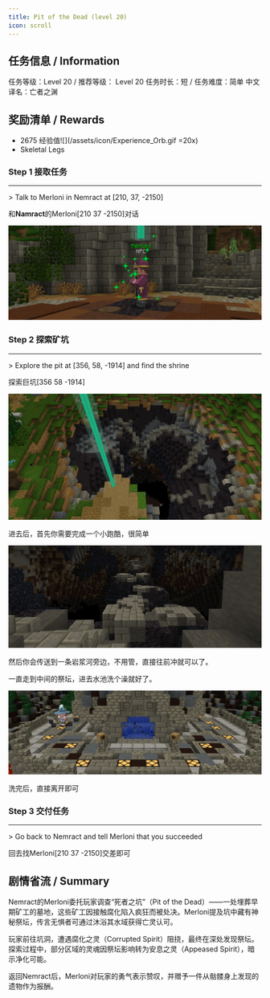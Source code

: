 ```yaml
---
title: Pit of the Dead (level 20)
icon: scroll
---
```


## 任务信息 / Information
任务等级：Level 20 / 推荐等级： Level 20
任务时长：短 / 任务难度：简单
中文译名：亡者之渊


## 奖励清单 / Rewards

+ 2675 经验值![](/assets/icon/Experience_Orb.gif =20x) 
+ Skeletal Legs

### Step 1 接取任务
---
\> Talk to Merloni in Nemract at [210, 37, -2150]

和**Namract**的<NPC>Merloni</NPC><CC>[210 37 -2150]</CC>对话

![](/assets/img/lv20-1.png)

### Step 2 探索矿坑
---
\> Explore the pit at [356, 58, -1914] and find the shrine

探索巨坑<CC>[356 58 -1914]</CC>

![](/assets/img/lv20-2.png)

进去后，首先你需要完成一个小跑酷，很简单

![](/assets/img/lv20-3.png)

然后你会传送到一条岩浆河旁边，不用管，直接往前冲就可以了。

一直走到中间的祭坛，进去水池洗个澡就好了。

![](/assets/img/lv20-4.png)

洗完后，直接离开即可

### Step 3 交付任务
---
\> Go back to Nemract and tell Merloni that you succeeded

回去找<NPC>Merloni</NPC><CC>[210 37 -2150]</CC>交差即可



## 剧情省流 / Summary

Nemract的Merloni委托玩家调查“死者之坑”（Pit of the Dead）——一处埋葬早期矿工的墓地，这些矿工因接触腐化陷入疯狂而被处决。Merloni提及坑中藏有神秘祭坛，传言无惧者可通过沐浴其水域获得亡灵认可。

玩家前往坑洞，遭遇腐化之灵（Corrupted Spirit）阻挠，最终在深处发现祭坛。探索过程中，部分区域的灵魂因祭坛影响转为安息之灵（Appeased Spirit），暗示净化可能。

返回Nemract后，Merloni对玩家的勇气表示赞叹，并赠予一件从骷髅身上发现的遗物作为报酬。